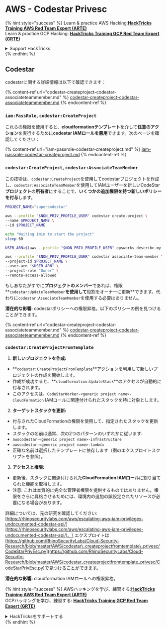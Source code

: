 # AWS - Codestar Privesc

{% hint style="success" %}
Learn & practice AWS Hacking:<img src="../../../../.gitbook/assets/image (1) (1) (1) (1).png" alt="" data-size="line">[**HackTricks Training AWS Red Team Expert (ARTE)**](https://training.hacktricks.xyz/courses/arte)<img src="../../../../.gitbook/assets/image (1) (1) (1) (1).png" alt="" data-size="line">\
Learn & practice GCP Hacking: <img src="../../../../.gitbook/assets/image (2) (1).png" alt="" data-size="line">[**HackTricks Training GCP Red Team Expert (GRTE)**<img src="../../../../.gitbook/assets/image (2) (1).png" alt="" data-size="line">](https://training.hacktricks.xyz/courses/grte)

<details>

<summary>Support HackTricks</summary>

* Check the [**subscription plans**](https://github.com/sponsors/carlospolop)!
* **Join the** 💬 [**Discord group**](https://discord.gg/hRep4RUj7f) or the [**telegram group**](https://t.me/peass) or **follow** us on **Twitter** 🐦 [**@hacktricks\_live**](https://twitter.com/hacktricks_live)**.**
* **Share hacking tricks by submitting PRs to the** [**HackTricks**](https://github.com/carlospolop/hacktricks) and [**HackTricks Cloud**](https://github.com/carlospolop/hacktricks-cloud) github repos.

</details>
{% endhint %}

## Codestar

codestarに関する詳細情報は以下で確認できます：

{% content-ref url="codestar-createproject-codestar-associateteammember.md" %}
[codestar-createproject-codestar-associateteammember.md](codestar-createproject-codestar-associateteammember.md)
{% endcontent-ref %}

### `iam:PassRole`, `codestar:CreateProject`

これらの権限を使用すると、**cloudformationテンプレート**を介して**任意のアクション**を実行するために**codestar IAMロールを悪用**できます。次のページを確認してください：

{% content-ref url="iam-passrole-codestar-createproject.md" %}
[iam-passrole-codestar-createproject.md](iam-passrole-codestar-createproject.md)
{% endcontent-ref %}

### `codestar:CreateProject`, `codestar:AssociateTeamMember`

この技術は、`codestar:CreateProject`を使用してcodestarプロジェクトを作成し、`codestar:AssociateTeamMember`を使用してIAMユーザーを新しいCodeStar **プロジェクト**の**所有者**にすることで、**いくつかの追加権限を持つ新しいポリシーを付与**します。
```bash
PROJECT_NAME="supercodestar"

aws --profile "$NON_PRIV_PROFILE_USER" codestar create-project \
--name $PROJECT_NAME \
--id $PROJECT_NAME

echo "Waiting 1min to start the project"
sleep 60

USER_ARN=$(aws --profile "$NON_PRIV_PROFILE_USER" opsworks describe-my-user-profile | jq .UserProfile.IamUserArn | tr -d '"')

aws --profile "$NON_PRIV_PROFILE_USER" codestar associate-team-member \
--project-id $PROJECT_NAME \
--user-arn "$USER_ARN" \
--project-role "Owner" \
--remote-access-allowed
```
もしあなたがすでに**プロジェクトのメンバー**であれば、権限**`codestar:UpdateTeamMember`**を使用して**役割をオーナーに更新**できます。代わりに`codestar:AssociateTeamMember`を使用する必要はありません。

**潜在的な影響:** codestarポリシーへの権限昇格。以下のポリシーの例を見つけることができます。

{% content-ref url="codestar-createproject-codestar-associateteammember.md" %}
[codestar-createproject-codestar-associateteammember.md](codestar-createproject-codestar-associateteammember.md)
{% endcontent-ref %}

### `codestar:CreateProjectFromTemplate`

1. **新しいプロジェクトを作成:**
* **`codestar:CreateProjectFromTemplate`**アクションを利用して新しいプロジェクトの作成を開始します。
* 作成が成功すると、**`cloudformation:UpdateStack`**のアクセスが自動的に付与されます。
* このアクセスは、`CodeStarWorker-<generic project name>-CloudFormation` IAMロールに関連付けられたスタックを特に対象とします。
2. **ターゲットスタックを更新:**
* 付与されたCloudFormationの権限を使用して、指定されたスタックを更新します。
* スタックの名前は通常、次の2つのパターンのいずれかに従います:
* `awscodestar-<generic project name>-infrastructure`
* `awscodestar-<generic project name>-lambda`
* 正確な名前は選択したテンプレートに依存します（例のエクスプロイトスクリプトを参照）。
3. **アクセスと権限:**
* 更新後、スタックに関連付けられた**CloudFormation IAMロール**に割り当てられた機能を取得します。
* 注意: これは本質的に完全な管理者権限を提供するものではありません。権限をさらに昇格させるためには、環境内の追加の誤設定されたリソースが必要になる場合があります。

詳細については、元の研究を確認してください: [https://rhinosecuritylabs.com/aws/escalating-aws-iam-privileges-undocumented-codestar-api/](https://rhinosecuritylabs.com/aws/escalating-aws-iam-privileges-undocumented-codestar-api/)。\
エクスプロイトは[https://github.com/RhinoSecurityLabs/Cloud-Security-Research/blob/master/AWS/codestar\_createprojectfromtemplate\_privesc/CodeStarPrivEsc.py](https://github.com/RhinoSecurityLabs/Cloud-Security-Research/blob/master/AWS/codestar_createprojectfromtemplate_privesc/CodeStarPrivEsc.py)で見つけることができます。

**潜在的な影響:** cloudformation IAMロールへの権限昇格。

{% hint style="success" %}
AWSハッキングを学び、練習する:<img src="../../../../.gitbook/assets/image (1) (1) (1) (1).png" alt="" data-size="line">[**HackTricks Training AWS Red Team Expert (ARTE)**](https://training.hacktricks.xyz/courses/arte)<img src="../../../../.gitbook/assets/image (1) (1) (1) (1).png" alt="" data-size="line">\
GCPハッキングを学び、練習する: <img src="../../../../.gitbook/assets/image (2) (1).png" alt="" data-size="line">[**HackTricks Training GCP Red Team Expert (GRTE)**<img src="../../../../.gitbook/assets/image (2) (1).png" alt="" data-size="line">](https://training.hacktricks.xyz/courses/grte)

<details>

<summary>HackTricksをサポートする</summary>

* [**サブスクリプションプラン**](https://github.com/sponsors/carlospolop)を確認してください！
* **💬 [**Discordグループ**](https://discord.gg/hRep4RUj7f)または[**テレグラムグループ**](https://t.me/peass)に参加するか、**Twitter** 🐦 [**@hacktricks\_live**](https://twitter.com/hacktricks_live)**をフォローしてください。**
* **ハッキングのトリックを共有するには、[**HackTricks**](https://github.com/carlospolop/hacktricks)と[**HackTricks Cloud**](https://github.com/carlospolop/hacktricks-cloud)のGitHubリポジトリにPRを提出してください。**

</details>
{% endhint %}
